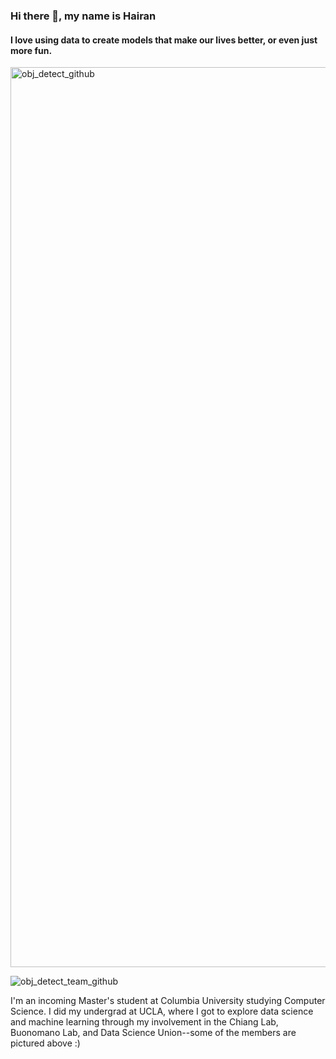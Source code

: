 ### Hi there 👋, my name is Hairan
#### I love using data to create models that make our lives better, or even just more fun. 
<img width="1440" alt="obj_detect_github" src="https://github.com/user-attachments/assets/c77f8819-c165-4321-a272-96d5163f0f19">

![obj_detect_team_github](https://github.com/user-attachments/assets/857b37f7-022a-411c-8764-4fcf7aff4236)

I'm an incoming Master's student at Columbia University studying Computer Science. I did my undergrad at UCLA, where I got to explore data science and machine learning through my involvement in the Chiang Lab, Buonomano Lab, and Data Science Union--some of the members are pictured above :) 



